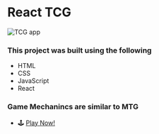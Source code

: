 # React TCG

![TCG app](https://i.ibb.co/NKSR0v8/React-TCG.png  "TCg App")

### This project was built using the following

* HTML
* CSS
* JavaScript
* React

### Game Mechanincs are similar to MTG

* 🕹 <a href="https://statuesque-haupia-198f90.netlify.app/" target="_blank">Play Now!</a>

